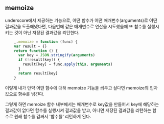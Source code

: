 ## memoize

underscore에서 제공하는 기능으로, 어떤 함수가 어떤 매개변수(arguments)로 어떤 결과값을 도출해냈다면, 다음번에 같은 매개변수로 연산을 시도했을때 또 함수를 실행시키는 것이 아닌 저장된 결과값을 리턴한다.

```javascript
    _.memoize = function (func) {
    var result = {}
    return function () {
      var key = JSON.stringify(arguments)
      if (!result[key]) {
        result[key] = func.apply(this, arguments)
      }
      return result[key]
    }
```

이렇게 내가 만약 어떤 함수에 대해 memoize 기능을 씌우고 싶다면 memoize의 인자값으로 함수를 넘긴다.

그렇게 하면 memoize 함수 내부에서는 매개변수로 key값을 만들어서 key에 해당하는 결과값이 없다면 함수를 실행시켜 결과값을 받고, 아니면 저장된 결과값을 리턴하는 함수로 원래 함수를 감싸서 '함수를' 리턴하게 된다.